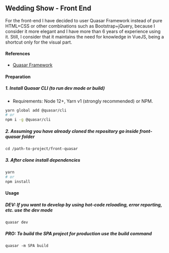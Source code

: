 
## Wedding Show - Front End
For the front-end I have decided to user Quasar Framework instead of pure HTML+CSS or other combinations such as Bootstrap+jQuery, because I consider it more elegant and I have more than 6 years of experience using it. Still, I consider that it maintains the need for knowledge in VueJS, being a shortcut only for the visual part.
#### References
- [Quasar Framework](https://quasar.dev)
#### Preparation
##### 1. Install Quasar CLI (to run dev mode or build)
- Requirements: Node 12+, Yarn v1 (strongly recommended) or NPM.
```bash
yarn global add @quasar/cli
# or
npm i -g @quasar/cli
```
##### 2. Assuming you have already cloned the repository go inside front-quasar folder
```
cd /path-to-project/front-quasar
```
##### 3. After clone install dependencies
```bash
yarn
# or
npm install
```
#### Usage
##### DEV: If you want to develop by using hot-code reloading, error reporting, etc. use the dev mode
```
quasar dev
```
##### PRO: To build the SPA project for production use the build command
```
quasar -m SPA build
```

